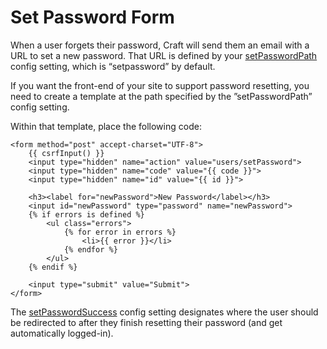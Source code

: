 # Set Password Form

When a user forgets their password, Craft will send them an email with a URL to set a new password. That URL is defined by your [setPasswordPath]({entry:docs/config-settings}#setPasswordPath) config setting, which is “setpassword” by default.

If you want the front-end of your site to support password resetting, you need to create a template at the path specified by the ”setPasswordPath” config setting.

Within that template, place the following code:

```twig
<form method="post" accept-charset="UTF-8">
    {{ csrfInput() }}
    <input type="hidden" name="action" value="users/setPassword">
    <input type="hidden" name="code" value="{{ code }}">
    <input type="hidden" name="id" value="{{ id }}">

    <h3><label for="newPassword">New Password</label></h3>
    <input id="newPassword" type="password" name="newPassword">
    {% if errors is defined %}
        <ul class="errors">
            {% for error in errors %}
                <li>{{ error }}</li>
            {% endfor %}
        </ul>
    {% endif %}

    <input type="submit" value="Submit">
</form>
```

The [setPasswordSuccess]({entry:docs/config-settings}#setPasswordSuccess) config setting designates where the user should be redirected to after they finish resetting their password (and get automatically logged-in).
